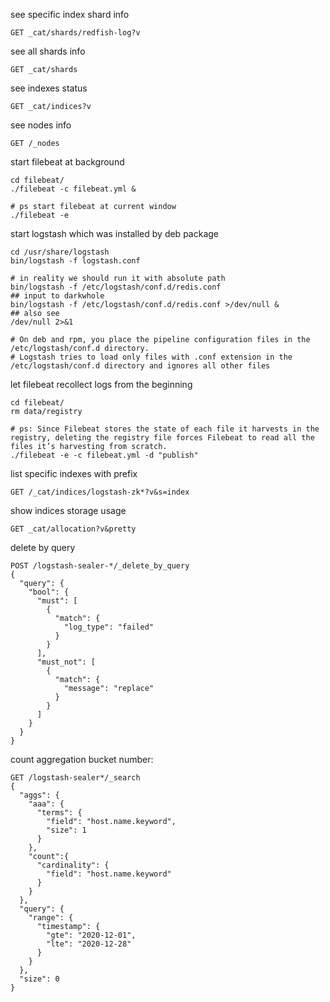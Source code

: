see specific index shard info
```shell script
GET _cat/shards/redfish-log?v
```

see all shards info
```shell script
GET _cat/shards
```

see indexes status
```shell script
GET _cat/indices?v
```

see nodes info 
```shell script
GET /_nodes
```

start filebeat at background
```shell script
cd filebeat/
./filebeat -c filebeat.yml &

# ps start filebeat at current window
./filebeat -e
```

start logstash which was installed by deb package
```shell script
cd /usr/share/logstash
bin/logstash -f logstash.conf

# in reality we should run it with absolute path
bin/logstash -f /etc/logstash/conf.d/redis.conf
## input to darkwhole 
bin/logstash -f /etc/logstash/conf.d/redis.conf >/dev/null &
## also see
/dev/null 2>&1

# On deb and rpm, you place the pipeline configuration files in the /etc/logstash/conf.d directory. 
# Logstash tries to load only files with .conf extension in the /etc/logstash/conf.d directory and ignores all other files
```  
let filebeat recollect logs from the beginning 
```shell script
cd filebeat/
rm data/registry

# ps: Since Filebeat stores the state of each file it harvests in the registry, deleting the registry file forces Filebeat to read all the files it’s harvesting from scratch.
./filebeat -e -c filebeat.yml -d "publish"
```
list specific indexes with prefix
```shell script
GET /_cat/indices/logstash-zk*?v&s=index
```
show indices storage usage
```shell script
GET _cat/allocation?v&pretty
```
delete by query
```shell script
POST /logstash-sealer-*/_delete_by_query
{
  "query": {
    "bool": {
      "must": [
        {
          "match": {
            "log_type": "failed"
          }
        }
      ],
      "must_not": [
        {
          "match": {
            "message": "replace"
          }
        }
      ]
    }
  }
}
```

count aggregation bucket number:
```shell
GET /logstash-sealer*/_search
{
  "aggs": {
    "aaa": {
      "terms": {
        "field": "host.name.keyword",
        "size": 1
      }
    },
    "count":{
      "cardinality": {
        "field": "host.name.keyword"
      }
    }
  },
  "query": {
    "range": {
      "timestamp": {
        "gte": "2020-12-01",
        "lte": "2020-12-28"
      }
    }
  }, 
  "size": 0
}
```